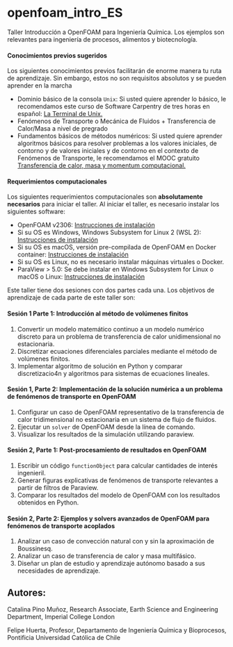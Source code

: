 # openfoam_intro_ES

Taller Introducción a OpenFOAM para Ingeniería Química. Los ejemplos son relevantes para ingeniería de procesos, alimentos y biotecnología.

#### Conocimientos previos sugeridos

Los siguientes conocimientos previos facilitarán de enorme manera tu ruta de aprendizaje. Sin embargo, estos no son requisitos absolutos y se pueden aprender en la marcha

* Dominio básico de la consola `Unix`: Si usted quiere aprender lo básico, le recomendamos este curso de Software Carpentry de tres horas en español: [La Terminal de Unix.](https://swcarpentry.github.io/shell-novice-es/)
* Fenómenos de Transporte o Mecánica de Fluidos + Transferencia de Calor/Masa a nivel de pregrado
* Fundamentos básicos de métodos numéricos: Si usted quiere aprender algoritmos básicos para resolver problemas a los valores iniciales, de contorno y de valores iniciales y de contorno en el contexto de Fenómenos de Transporte, le recomendamos el MOOC gratuito [Transferencia de calor, masa y momentum computacional.](https://www.coursera.org/learn/transferencia-de-momentum-calor-y-masa-computacional)

#### Requerimientos computacionales
Los siguientes requerimientos computacionales son **absolutamente necesarios** para iniciar el taller.
Al iniciar el taller, es necesario instalar los siguientes software:

* OpenFOAM v2306: [Instrucciones de instalación]()
* Si su OS es Windows, Windows Subsystem for Linux 2 (WSL 2): [Instrucciones de instalación](https://github.com/openfoam-ICL-UC/openfoam_intro_ES/wiki/Instalaci%C3%B3n-de-OpenFOAM)
* Si su OS es macOS, versión pre-compilada de OpenFOAM en Docker container: [Instrucciones de instalación](https://github.com/openfoam-ICL-UC/openfoam_intro_ES/wiki/Instalaci%C3%B3n-de-OpenFOAM)
* Si su OS es Linux, no es necesario instalar máquinas virtuales o Docker.
* ParaView > 5.0: Se debe instalar en Windows Subsystem for Linux o macOS o Linux: [Instrucciones de instalación](https://github.com/openfoam-ICL-UC/openfoam_intro_ES/wiki/Instalaci%C3%B3n-de-OpenFOAM)

Este taller tiene dos sesiones con dos partes cada una. Los objetivos de aprendizaje de cada parte de este taller son:

#### Sesión 1 Parte 1: Introducción al método de volúmenes finitos
1. Convertir un modelo matemático continuo a un modelo numérico discreto para un problema de transferencia de calor unidimensional no estacionaria.
2. Discretizar ecuaciones diferenciales parciales mediante el método de volúmenes finitos.
3. Implementar algoritmo de solución en Python y comparar discretizacio4n y algoritmos para sistemas de ecuaciones lineales.

#### Sesión 1, Parte 2: Implementación de la solución numérica a un problema de fenómenos de transporte en OpenFOAM
1. Configurar un caso de OpenFOAM representativo de la transferencia de calor tridimensional no estacionaria en un sistema de flujo de fluidos.
2. Ejecutar un `solver` de OpenFOAM desde la línea de comando.
3. Visualizar los resultados de la simulación utilizando paraview.

#### Sesión 2, Parte 1: Post-procesamiento de resultados en OpenFOAM
1. Escribir un código `functionObject` para calcular cantidades de interés ingenieril.
2. Generar figuras explicativas de fenómenos de transporte relevantes a partir de filtros de Paraview. 
3. Comparar los resultados del modelo de OpenFOAM con los resultados obtenidos en Python.

#### Sesión 2, Parte 2: Ejemplos y solvers avanzados de OpenFOAM para fenómenos de transporte acoplados
1. Analizar un caso de convección natural con y sin la aproximación de Boussinesq.
2. Analizar un caso de transferencia de calor y masa multifásico.
3. Diseñar un plan de estudio y aprendizaje autónomo basado a sus necesidades de aprendizaje.

## Autores:
Catalina Pino Muñoz, Research Associate, Earth Science and Engineering Department, Imperial College London

Felipe Huerta, Profesor, Departamento de Ingeniería Química y Bioprocesos, Pontificia Universidad Católica de Chile
